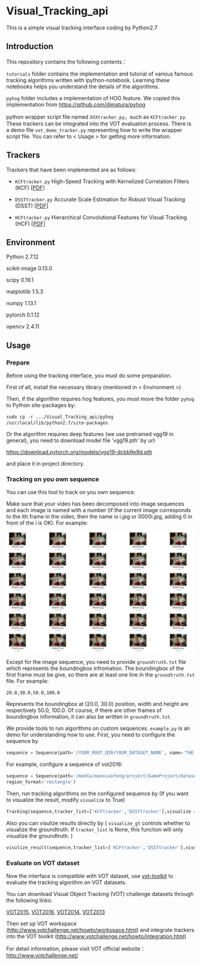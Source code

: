 # Visual_Tracking_api


This is a simple visual tracking interface coding by Python2.7

## Introduction

This repository contains the following contents：

`tutorials` folder contains the implementation and tutorial of various famous tracking algorithms written with ipython-notebook. Learning these notebooks helps you understand the details of the algorithms.

`pyhog` folder includes a implementation of HOG feature. We copied this implementation from https://github.com/dimatura/pyhog

python wrapper script file named `XXXtracker.py`，such as `KCFtracker.py`. These trackers can be integrated into the VOT evaluation process. There is a demo file `vot_demo_tracker.py` representing how to write the wrapper script file.
You can refer to < Usage > for getting more information.

## Trackers

Trackers that have been implemented are as follows:

- `KCFtracker.py` High-Speed Tracking with Kernelized Correlation Filters (KCF) [[PDF]](http://home.isr.uc.pt/~henriques/publications/henriques_tpami2015.pdf)

- `DSSTtracker.py` Accurate Scale Estimation for Robust Visual Tracking (DSST) [[PDF]](http://www.cvl.isy.liu.se/en/research/objrec/visualtracking/scalvistrack/ScaleTracking_BMVC14.pdf)

- `HCFtracker.py` Hierarchical Convolutional Features for Visual Tracking (HCF) [[PDF]](https://www.cv-foundation.org/openaccess/content_iccv_2015/papers/Ma_Hierarchical_Convolutional_Features_ICCV_2015_paper.pdf)

## Environment

Python 2.7.12

scikit-image 0.13.0

scipy 0.19.1

matplotlib 1.5.3

numpy 1.13.1

pytorch 0.1.12

opencv 2.4.11

## Usage

### Prepare

Before using the tracking interface, you must do some preparation.

First of all, install the necessary library (mentioned in < Environment >)

Then, if the algorithm requires hog features, you must move the folder `pyhog` to Python site-packages by:

```buildoutcfg
sudo cp -r .../Visual_Tracking_api/pyhog /usr/local/lib/python2.7/site-packages

```

Or the algorithm requires deep features (we use pretrained vgg19 in general), you need to download model file 'vgg19.pth' by url:

https://download.pytorch.org/models/vgg19-dcbb9e9d.pth

and place it in project directory.

### Tracking on you own sequence

You can use this tool to track on you own sequence:

Make sure that your video has been decomposed into image sequences and each image is named with a number
(if the current image corresponds to the ith frame in the video, then the name is i.jpg or 0000i.jpg, adding 0 in front of the i is OK). For example:

![](./image/files.png)

Except for the image sequence, you need to provide `groundtruth.txt` file which represents the boundingbox infromation.
The boundingbox of the first frame must be give, so there are at least one line in the `groundtruth.txt` file. 
 For example:
```
20.0,30.0,50.0,100.0
```
Represents the boundingbox at (20.0, 30.0) position, width and height are respectively 50.0, 100.0.
Of course, if there are other frames of boundingbox information, it can also be written in `groundtruth.txt`.

We provide tools to run algorithms on custom sequences.
`example.py` is an demo for understanding how to use. First, you need to configure the sequence by 

```python
sequence = Sequence(path='/YOUR_ROOT_DIR/YOUR_DATASET_NAME', name='THE_NAME_OF_SEQUENCE', region_format='rectangle')

```

For example, configure a sequence of vot2016:

```python
sequence = Sequence(path='/media/maoxiaofeng/project/GameProject/dataset/vot2016', name='bag',
region_format='rectangle')

```

Then, run tracking algorithms on the configured sequence by
(If you want to visualize the result, modify `visualize` to True)

```python
Tracking(sequence,tracker_list=['KCFtracker','DSSTtracker'],visualize = False)

```

Also you can visulize results directly by ( `visualize_gt` controls whether to visualize the groundtruth. If `tracker_list` is None, this function will only visualize the groundtruth. )

```python
visulize_result(sequence,tracker_list=['KCFtracker','DSSTtracker'],visualize_gt = True)
```


### Evaluate on VOT dataset

Now the interface is compatible with VOT dataset, use [vot-toolkit](https://github.com/votchallenge/vot-toolkit) to evaluate the tracking algorithm on VOT datasets.

You can download Visual Object Tracking (VOT) challenge datasets through the following links:

[VOT2015](http://data.votchallenge.net/vot2015/vot2015.zip), [VOT2016](http://data.votchallenge.net/vot2016/vot2016.zip), [VOT2014](http://data.votchallenge.net/vot2014/vot2014.zip), [VOT2013](http://data.votchallenge.net/vot2013/vot2013.zip)

Then set up VOT workspace (http://www.votchallenge.net/howto/workspace.html) and integrate trackers into the VOT toolkit (http://www.votchallenge.net/howto/integration.html)

For detail information, please visit VOT official website：http://www.votchallenge.net/

